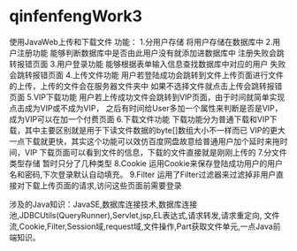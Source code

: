 # qinfenfengWork3
使用JavaWeb上传和下载文件
功能：
1.分用户存储
  将用户存储在数据库中
2.用户注册功能
  能够判断数据库中是否由此用户没有就添加进数据库中
  注册失败会跳转报错页面
3.用户登录功能
  能够根据表单输入信息查找数据库中对应的用户
  失败会跳转报错页面
4.上传文件功能
  用户若登陆成功会跳转到文件上传页面进行文件的上传，上传的文件会在服务器文件夹中
  如果不选择文件就点击上传会跳转报错页面
5.VIP下载功能
  用户若上传成功文件会跳转到VIP页面，由于时间就简单实现点击成为VIP或不成为VIP，
  之后有时间给User多加一个属性来判断是否是VIP，成为VIP可以在加一个付费页面
6.下载文件功能
  下载功能分为普通下载和VIP下载，其中主要区别就是用于下读文件数据的byte[]数组大小不一样而已
  VIP的更大一点下载就更快，其实这个功能可以效仿百度网盘故意给普通用户加个延时来拖时间，VIP
  下载页面可以看到文件的信息，下载的文件直接就是刚刚上传的
7.分文件类型存储
  暂时只分了几种类型
8.Cookie
  运用Cookie来保存登陆成功用户的用户名和密码,下次登录默认自动填充。
9.Filter
  运用了Filter过滤器来过滤掉非用户直接对下载上传页面的请求,访问这些页面前需要登录

涉及的Java知识：JavaSE,数据库连接技术,数据库连接池,JDBCUtils(QueryRunner),Servlet,jsp,EL表达式,请求转发,请求重定向,
                文件流,Cookie,Filter,Session域,request域,文件操作,Part获取文件单元,一点Java前端知识。
